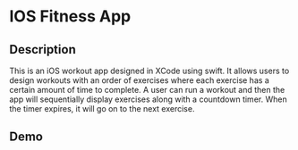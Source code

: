 # IOS Fitness App

## Description
This is an iOS workout app designed in XCode using swift. It allows users to design workouts with an order of exercises where each exercise has a certain amount of time to complete. A user can run a workout and then the app will sequentially display exercises along with a countdown timer. When the timer expires, it will go on to the next exercise. 

## Demo

